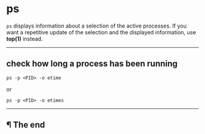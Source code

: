 # ps

`ps` displays information about a selection of the active processes. If you want a repetitive update of the selection and the displayed information, use **top(1)** instead.

---

## check how long a process has been running

```
ps -p <PID> -o etime
```

or

```
ps -p <PID> -o etimes
```

---

## ¶ The end


